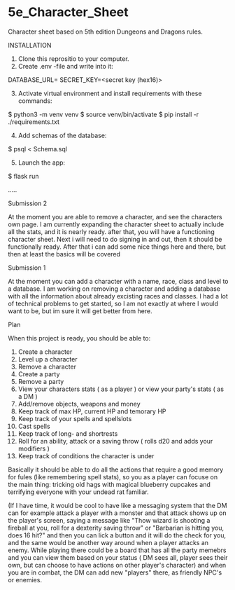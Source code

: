# 5e_Character_Sheet
Character sheet based on 5th edition Dungeons and Dragons rules.

INSTALLATION
1. Clone this reprositio to your computer.
2. Create .env -file and write into it:

DATABASE_URL=<local adress>
SECRET_KEY=<secret key (hex16)>

3. Activate virtual environment and install requirements with these commands:

$ python3 -m venv venv
$ source venv/bin/activate
$ pip install -r ./requirements.txt

4. Add schemas of the database:

$ psql < Schema.sql

5. Launch the app:

$ flask run

.....

Submission 2

At the moment you are able to remove a character, and see the characters own page. I am currently expanding the character sheet to actually include all the stats, and it is nearly ready. after that, you will have a functioning character sheet. Next i will need to do signing in and out, then it should be functionally ready. After that i can add some nice things here and there, but then at least the basics will be covered

Submission 1

At the moment you can add a character with a name, race, class and level to a database. I am working on removing a character and adding a database with all the information about already excisting races and classes. I had a lot of technical problems to get started, so I am not exactly at where I would want to be, but im sure it will get better from here.

Plan

When this project is ready, you should be able to:

1. Create a character
2. Level up a character
3. Remove a character
4. Create a party
5. Remove a party
6. View your characters stats ( as a player ) or view your party's stats ( as a DM )
7. Add/remove objects, weapons and money
8. Keep track of max HP, current HP and temorary HP
9. Keep track of your spells and spellslots
10. Cast spells
11. Keep track of long- and shortrests
12. Roll for an ability, attack or a saving throw ( rolls d20 and adds your modifiers )
13. Keep track of conditions the character is under

Basically it should be able to do all the actions that require a good memory for fules (like remembering spell stats), so you as a player can focuse on the main thing: tricking old hags with magical blueberry cupcakes and terrifying everyone with your undead rat familiar.

(If I have time, it would be cool to have like a messaging system that the DM can for example attack a player with a monster and that attack shows up on the player's screen, saying a message like "Thow wizard is shooting a fireball at you, roll for a dexterity saving throw" or "Barbarian is hitting you, does 16 hit?" and then you can lick a button and it will do the check for you, and the same would be another way around when a player attacks an enemy. While playing there could be a board that has all the party memebrs and you can view them based on your status ( DM sees all, player sees their own, but can choose to have actions on other player's character) and when you are in combat, the DM can add new "players" there, as friendly NPC's or enemies.
